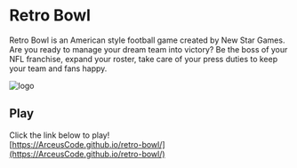 # Retro Bowl
Retro Bowl is an American style football game created by New Star Games. Are you ready to manage your dream team into victory? Be the boss of your NFL franchise, expand your roster, take care of your press duties to keep your team and fans happy.

![logo](https://3kh0.github.io/retro-bowl/img/icon.jpg)

## Play 

Click the link below to play!<br>
[https://ArceusCode.github.io/retro-bowl/](https://ArceusCode.github.io/retro-bowl/)
